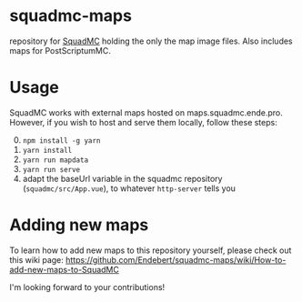 # squadmc-maps
repository for [SquadMC](https://github.com/Endebert/squadmc) holding the only the map image files. Also includes maps for PostScriptumMC.

# Usage

SquadMC works with external maps hosted on maps.squadmc.ende.pro. However, if you wish to host and serve them locally, follow these steps:

 0. `npm install -g yarn`
 1. `yarn install`
 2. `yarn run mapdata`
 3. `yarn run serve`
 4. adapt the baseUrl variable in the squadmc repository (`squadmc/src/App.vue`), to whatever `http-server` tells you
 
 # Adding new maps
 
 To learn how to add new maps to this repository yourself, please check out this wiki page: https://github.com/Endebert/squadmc-maps/wiki/How-to-add-new-maps-to-SquadMC
 
 I'm looking forward to your contributions!
